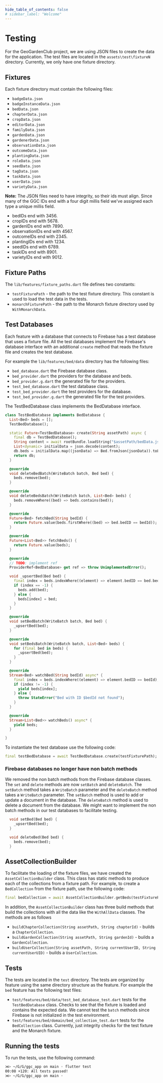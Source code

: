 ```yaml
---
hide_table_of_contents: false
# sidebar_label: "Welcome"
---
```


# Testing

For the GeoGardenClub project, we are using JSON files to create the data for the application. The test files are located in the `assets\test\fixtureN` directory. Currently, we only have one fixture directory.

## Fixtures

Each fixture directory must contain the following files:
 * `badgeData.json`
 * `badgeInstanceData.json`
 * `bedData.json`
 * `chapterData.json`
 * `cropData.json`
 * `editorData.json`
 * `familyData.json`
 * `gardenData.json`
 * `gardenerData.json`
 * `observationData.json`
 * `outcomeData.json`
 * `plantingData.json`
 * `roleData.json`
 * `seedData.json`
 * `tagData.json`
 * `taskData.json`
 * `userData.json`
 * `varietyData.json`

**Note:** The JSON files need to have integrity, so their ids must align. Since many of the GGC IDs end with a four digit millis field we've assigned each type a unique millis field.

 * bedIDs end with 3456.
 * cropIDs end with 5678.
 * gardenIDs end with 7890.
 * observationIDs end with 4567.
 * outcomeIDs end with 2345.
 * plantingIDs end with 1234.
 * seedIDs end with 6789.
 * taskIDs end with 8901.
 * varietyIDs end with 9012.

## Fixture Paths
The `lib/features/fixture_paths.dart` file defines two constants:
 * `testFixturePath` - the path to the test fixture directory. This constant is used to load the test data in the tests.
 * `monarchFixturePath` - the path to the Monarch fixture directory used by `WithMonarchData`.

## Test Databases

Each feature with a database that connects to Firebase has a test database that uses a fixture file. All the test databases implement the Firebase's database interface with an additional `create` method that reads the fixture file and creates the test database.

For example the `lib/features/bed/data` directory has the following files:
  * `bed_database.dart` the Firebase database class.
  * `bed_provider.dart` the providers for the database and beds.
  * `bed_provider.g.dart` the generated file for the providers.
  * `test_bed_database.dart` the test database class.
  * `test_bed_provider.dart` the test providers for the database.
  * `test_bed_provider.g.dart` the generated file for the test providers.

The TestBedDatabase class implements the BedDatabase interface.

```dart
class TestBedDatabase implements BedDatabase {
  List<Bed> beds = [];
  TestBedDatabase();

  static Future<TestBedDatabase> create(String assetPath) async {
    final db = TestBedDatabase();
    String content = await rootBundle.loadString("$assetPath/bedData.json");
    List<dynamic> initialData = json.decode(content);
    db.beds = initialData.map((jsonData) => Bed.fromJson(jsonData)).toList();
    return db;
  }

  @override
  void deleteBedBatch(WriteBatch batch, Bed bed) {
    beds.remove(bed);
  }

  @override
  void deleteBedsBatch(WriteBatch batch, List<Bed> beds) {
    beds.removeWhere((bed) => beds.contains(bed));
  }

  @override
  Future<Bed> fetchBed(String bedId) {
    return Future.value(beds.firstWhere((bed) => bed.bedID == bedId));
  }

  @override
  Future<List<Bed>> fetchBeds() {
    return Future.value(beds);
  }

  @override
  // TODO: implement ref
  ProviderRef<BedDatabase> get ref => throw UnimplementedError();

  void _upsertBed(Bed bed) {
    final index = beds.indexWhere((element) => element.bedID == bed.bedID);
    if (index == -1) {
      beds.add(bed);
    } else {
      beds[index] = bed;
    }
  }

  @override
  void setBedBatch(WriteBatch batch, Bed bed) {
    _upsertBed(bed);
  }

  @override
  void setBedsBatch(WriteBatch batch, List<Bed> beds) {
    for (final bed in beds) {
      _upsertBed(bed);
    }
  }

  @override
  Stream<Bed> watchBed(String bedId) async* {
    final index = beds.indexWhere((element) => element.bedID == bedId);
    if (index != -1) {
      yield beds[index];
    } else {
      throw StateError("Bed with ID $bedId not found");
    }
  }

  @override
  Stream<List<Bed>> watchBeds() async* {
    yield beds;
  }

}
```

To instantiate the test database use the following code:

```dart
final testBedDatabase = await TestBedDatabase.create(testFixturePath);
```

### Firebase databases no longer have non batch methods

We removed the non batch methods from the Firebase database classes. The `set` and `delete` methods are now `setBatch` and `deleteBatch`. The `setBatch` method takes a `WriteBatch` parameter and the `deleteBatch` method takes a `WriteBatch` parameter. The `setBatch` method is used to add or update a document in the database. The `deleteBatch` method is used to delete a document from the database. We might want to implement the non batch methods in our test databases to facilitate testing.

```dart
  void setBed(Bed bed) {
    _upsertBed(bed);
  }

  void deleteBed(Bed bed) {
    beds.remove(bed);
  }
```

## AssetCollectionBuilder

To facilitate the loading of the fixture files, we have created the `AssetCollectionBuilder` class. This class has static methods to produce each of the collections from a fixture path. For example, to create a `BedCollection` from the fixture path, use the following code:

```dart
final bedCollection = await AssetCollectionBuilder.getBeds(testFixturePath);
```
In addition, the `AssetCollectionBuilder` class has three build methods that build the collections with all the data like the `WithAllData` classes. The methods are as follows
  * `buildChapterCollection(String assetPath, String chapterId)` - builds a `ChapterCollection`.
  * `buildGardenCollection(String assetPath, String gardenId)` - builds a `GardenCollection`.
  * `buildUserCollection(String assetPath, String currentUserID, String currentUserUID)` - builds a `UserCollection`.


## Tests

The tests are located in the `test` directory. The tests are organized by feature using the same directory structure as the feature. For example the `bed` feature has the following test files:
  * `test/features/bed/data/test_bed_database_test.dart` tests for the `TestBedDatabase` class. Checks to see that the fixture is loaded and contains the expected data. We cannot test the `batch` methods since Firebase is not initialized in the test environment.
  * `test/features/bed/domain/bed_collection_test.dart` tests for the `BedCollection` class. Currently, just integrity checks for the test fixture and the Monarch fixture.

## Running the tests

To run the tests, use the following command:

```bash
⋊> ~/G/G/ggc_app on main ◦ flutter test             
00:08 +120: All tests passed!
⋊> ~/G/G/ggc_app on main ◦
```
